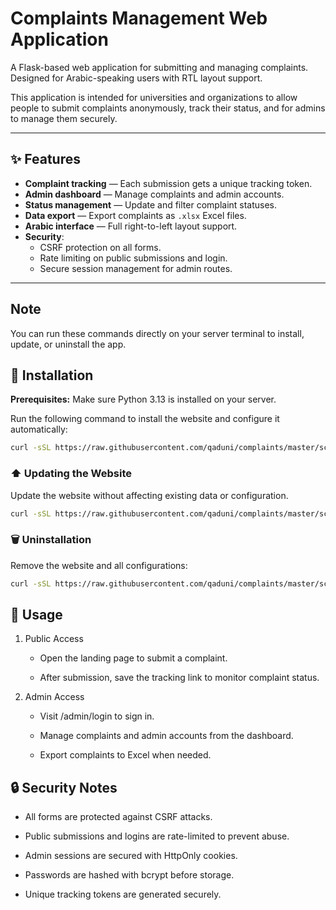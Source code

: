 # Complaints Management Web Application

A Flask-based web application for submitting and managing complaints.  
Designed for Arabic-speaking users with RTL layout support.  

This application is intended for universities and organizations to allow people to submit complaints anonymously, track their status, and for admins to manage them securely.

---

## ✨ Features

- **Complaint tracking** — Each submission gets a unique tracking token.
- **Admin dashboard** — Manage complaints and admin accounts.
- **Status management** — Update and filter complaint statuses.
- **Data export** — Export complaints as `.xlsx` Excel files.
- **Arabic interface** — Full right-to-left layout support.
- **Security**:
  - CSRF protection on all forms.
  - Rate limiting on public submissions and login.
  - Secure session management for admin routes.

---

## Note

You can run these commands directly on your server terminal to install, update, or uninstall the app.

## 🚀 Installation

**Prerequisites:** Make sure Python 3.13 is installed on your server.

Run the following command to install the website and configure it automatically:

```bash
curl -sSL https://raw.githubusercontent.com/qaduni/complaints/master/scripts/deploy_app.sh | sudo bash
```

### ⬆️ Updating the Website

Update the website without affecting existing data or configuration.

```bash
curl -sSL https://raw.githubusercontent.com/qaduni/complaints/master/scripts/update_app.sh | sudo bash
```

### 🗑 Uninstallation

Remove the website and all configurations:

```bash
curl -sSL https://raw.githubusercontent.com/qaduni/complaints/master/scripts/uninstall_app.sh | sudo bash
```

## 📖 Usage

1. Public Access

    - Open the landing page to submit a complaint.

    - After submission, save the tracking link to monitor complaint status.

2. Admin Access

    - Visit /admin/login to sign in.

    - Manage complaints and admin accounts from the dashboard.

    - Export complaints to Excel when needed.

## 🔒 Security Notes

- All forms are protected against CSRF attacks.

- Public submissions and logins are rate-limited to prevent abuse.

- Admin sessions are secured with HttpOnly cookies.

- Passwords are hashed with bcrypt before storage.

- Unique tracking tokens are generated securely.
